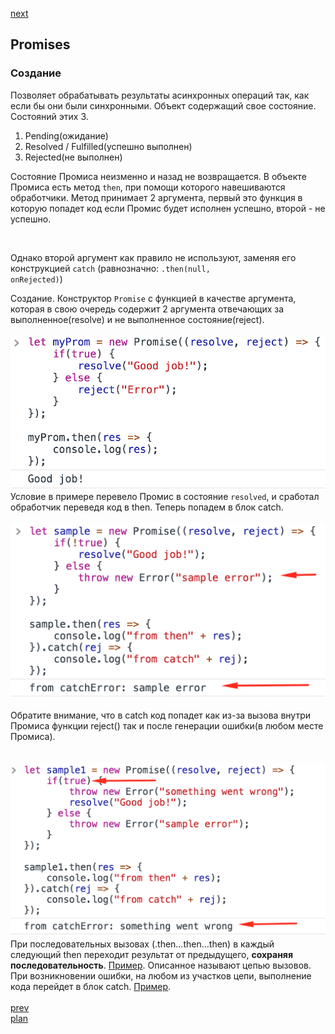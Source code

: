 <a href="05.md">next</a>

<h2>Promises</h2>

<h3>Создание</h3>

<div>
Позволяет обрабатывать результаты асинхронных операций так,
как если бы они были синхронными.
Объект содержащий свое состояние.
Состояний этих 3.
<ol>
<li>
Pending(ожидание)
</li>
<li>
Resolved / Fulfilled(успешно выполнен)
</li>
<li>
Rejected(не выполнен)
</li>
</ol>

Состояние Промиса неизменно и назад не возвращается.
В объекте Промиса есть метод <code>then</code>, при помощи которого
навешиваются обработчики. Метод принимает 2 аргумента, первый это
функция в которую попадет код если Промис будет исполнен успешно,
второй - не успешно.

<br/>

Однако второй аргумент как правило не используют, заменяя его
конструкцией <code>catch</code> (равнозначно: <code>.then(null, onRejected)</code>)

</div>

<div>
Создание.
Конструктор <code>Promise</code> с функцией в качестве аргумента, которая
в свою очередь содержит 2 аргумента отвечающих за выполненное(resolve)
и не выполненное состояние(reject).
</div>

<div>
<br/>
<img src="./media/04-1.png">
</div>

<div>
Условие в примере перевело Промис в состояние <code>resolved</code>, и сработал
обработчик переведя код в then. Теперь попадем в блок catch.
</div>

<div>
<br/>
<img src="./media/04-2.png">
</div>

<br/>
<div>
Обратите внимание, что в catch код попадет как из-за вызова 
  внутри Промиса функции reject() так и после генерации ошибки(в любом месте Промиса).
</div>
<br/>

<div>
<br/>
<img src="./media/04-3.png">
</div>

<div>
При последовательных вызовах (.then…then…then) в каждый следующий then переходит результат от предыдущего,
<strong>сохраняя последовательность</strong>. <a href="https://codepen.io/paawel/pen/yrNwVx?editors=0012">Пример</a>.
Описанное называют цепью вызовов. При возникновении ошибки, на любом из участков цепи, выполнение
кода перейдет в блок catch. <a href="https://codepen.io/paawel/pen/XQbGLJ?editors=0011">Пример</a>.
</div>

<br/>
<a href="03.md">prev</a>
<br/>
<a href="00.md">plan</a>
